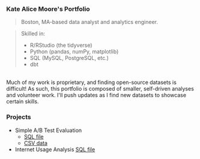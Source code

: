 ### Kate Alice Moore's Portfolio
> Boston, MA-based data analyst and analytics engineer. 

> Skilled in:
> + R/RStudio (the tidyverse)
> + Python (pandas, numPy, matplotlib)
> + SQL (MySQL, PostgreSQL, etc.)
> + dbt

<br> Much of my work is proprietary, and finding open-source datasets is difficult! As such, this portfolio is composed of smaller, self-driven analyses and volunteer work. I'll push updates as I find new datasets to showcase certain skills. 

### Projects
+ Simple A/B Test Evaluation
  - [SQL file](ab-test-analysis.sql)
  - [CSV data](simple_ab_test_data.csv)
+ Internet Usage Analysis
[SQL file](ab-test-analysis.sql)


